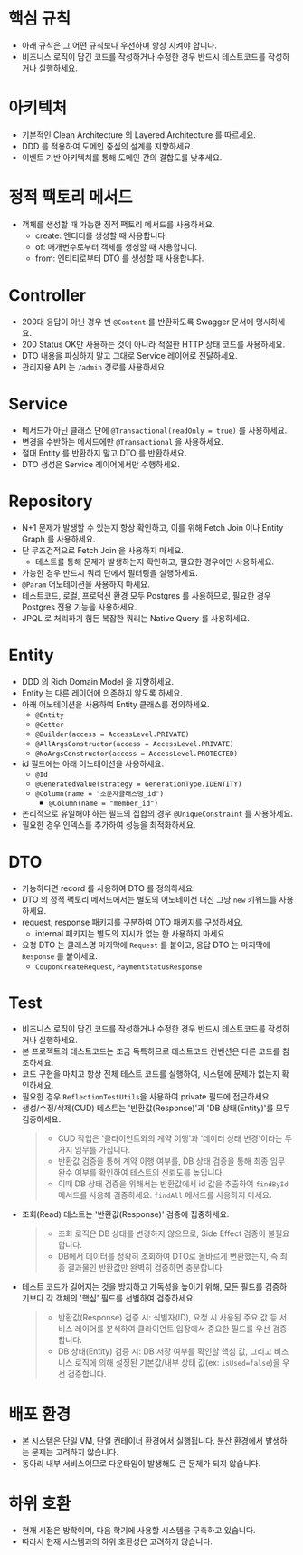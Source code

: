 # 핵심 규칙

- 아래 규칙은 그 어떤 규칙보다 우선하며 항상 지켜야 합니다.
- 비즈니스 로직이 담긴 코드를 작성하거나 수정한 경우 반드시 테스트코드를 작성하거나 실행하세요.

# 아키텍처

- 기본적인 Clean Architecture 의 Layered Architecture 를 따르세요.
- DDD 를 적용하여 도메인 중심의 설계를 지향하세요.
- 이벤트 기반 아키텍처를 통해 도메인 간의 결합도를 낮추세요.

# 정적 팩토리 메서드

- 객체를 생성할 때 가능한 정적 팩토리 메서드를 사용하세요.
  - create: 엔티티를 생성할 때 사용합니다.
  - of: 매개변수로부터 객체를 생성할 때 사용합니다.
  - from: 엔티티로부터 DTO 를 생성할 때 사용합니다.

# Controller

- 200대 응답이 아닌 경우 빈 `@Content` 를 반환하도록 Swagger 문서에 명시하세요.
- 200 Status OK만 사용하는 것이 아니라 적절한 HTTP 상태 코드를 사용하세요.
- DTO 내용을 파싱하지 말고 그대로 Service 레이어로 전달하세요.
- 관리자용 API 는 `/admin` 경로를 사용하세요.

# Service

- 메서드가 아닌 클래스 단에 `@Transactional(readOnly = true)` 를 사용하세요.
- 변경을 수반하는 메서드에만 `@Transactional` 을 사용하세요.
- 절대 Entity 를 반환하지 말고 DTO 를 반환하세요.
- DTO 생성은 Service 레이어에서만 수행하세요.

# Repository

- N+1 문제가 발생할 수 있는지 항상 확인하고, 이를 위해 Fetch Join 이나 Entity Graph 를 사용하세요.
- 단 무조건적으로 Fetch Join 을 사용하지 마세요.
  - 테스트를 통해 문제가 발생하는지 확인하고, 필요한 경우에만 사용하세요.
- 가능한 경우 반드시 쿼리 단에서 필터링을 실행하세요.
- `@Param` 어노테이션을 사용하지 마세요.
- 테스트코드, 로컬, 프로덕션 환경 모두 Postgres 를 사용하므로, 필요한 경우 Postgres 전용 기능을 사용하세요.
- JPQL 로 처리하기 힘든 복잡한 쿼리는 Native Query 를 사용하세요.

# Entity

- DDD 의 Rich Domain Model 을 지향하세요.
- Entity 는 다른 레이어에 의존하지 않도록 하세요.
- 아래 어노테이션을 사용하여 Entity 클래스를 정의하세요.
  - `@Entity`
  - `@Getter`
  - `@Builder(access = AccessLevel.PRIVATE)`
  - `@AllArgsConstructor(access = AccessLevel.PRIVATE)`
  - `@NoArgsConstructor(access = AccessLevel.PROTECTED)`
- id 필드에는 아래 어노테이션을 사용하세요.
  - `@Id`
  - `@GeneratedValue(strategy = GenerationType.IDENTITY)`
  - `@Column(name = "소문자클래스명_id")`
    - `@Column(name = "member_id")`
- 논리적으로 유일해야 하는 필드의 집합의 경우 `@UniqueConstraint` 를 사용하세요.
- 필요한 경우 인덱스를 추가하여 성능을 최적화하세요.

# DTO

- 가능하다면 record 를 사용하여 DTO 를 정의하세요.
- DTO 의 정적 팩토리 메서드에서는 별도의 어노테이션 대신 그냥 `new` 키워드를 사용하세요.
- request, response 패키지를 구분하여 DTO 패키지를 구성하세요.
  - internal 패키지는 별도의 지시가 없는 한 사용하지 마세요.
- 요청 DTO 는 클래스명 마지막에 `Request` 를 붙이고, 응답 DTO 는 마지막에 `Response` 를 붙이세요.
  - `CouponCreateRequest`, `PaymentStatusResponse`

# Test

- 비즈니스 로직이 담긴 코드를 작성하거나 수정한 경우 반드시 테스트코드를 작성하거나 실행하세요.
- 본 프로젝트의 테스트코드는 조금 독특하므로 테스트코드 컨벤션은 다른 코드를 참조하세요.
- 코드 구현을 마치고 항상 전체 테스트 코드를 실행하여, 시스템에 문제가 없는지 확인하세요.
- 필요한 경우 `ReflectionTestUtils`을 사용하여 private 필드에 접근하세요.
- 생성/수정/삭제(CUD) 테스트는 '반환값(Response)'과 'DB 상태(Entity)'를 모두 검증하세요.
  > - CUD 작업은 '클라이언트와의 계약 이행'과 '데이터 상태 변경'이라는 두 가지 임무를 가집니다.
  > - 반환값 검증을 통해 계약 이행 여부를, DB 상태 검증을 통해 최종 임무 완수 여부를 확인하여 테스트의 신뢰도를 높입니다.
  > - 이때 DB 상태 검증을 위해서는 반환값에서 id 값을 추출하여 `findById` 메서드를 사용해 검증하세요. `findAll` 메서드를 사용하지 마세요.
- 조회(Read) 테스트는 '반환값(Response)' 검증에 집중하세요.
  > - 조회 로직은 DB 상태를 변경하지 않으므로, Side Effect 검증이 불필요합니다.
  > - DB에서 데이터를 정확히 조회하여 DTO로 올바르게 변환했는지, 즉 최종 결과물인 반환값만 완벽히 검증하면 충분합니다.
- 테스트 코드가 길어지는 것을 방지하고 가독성을 높이기 위해, 모든 필드를 검증하기보다 각 객체의 '핵심' 필드를 선별하여 검증하세요.
  > - 반환값(Response) 검증 시: 식별자(ID), 요청 시 사용된 주요 값 등 서비스 레이어를 분석하여 클라이언트 입장에서 중요한 필드를 우선 검증합니다.
  > - DB 상태(Entity) 검증 시: DB 저장 여부를 확인할 핵심 값, 그리고 비즈니스 로직에 의해 설정된 기본값/내부 상태 값(ex: `isUsed=false`)을 우선 검증합니다.

# 배포 환경

- 본 시스템은 단일 VM, 단일 컨테이너 환경에서 실행됩니다.
  분산 환경에서 발생하는 문제는 고려하지 않습니다.
- 동아리 내부 서비스이므로 다운타임이 발생해도 큰 문제가 되지 않습니다.

# 하위 호환

- 현재 시점은 방학이며, 다음 학기에 사용할 시스템을 구축하고 있습니다.
- 따라서 현재 시스템과의 하위 호환성은 고려하지 않습니다.
